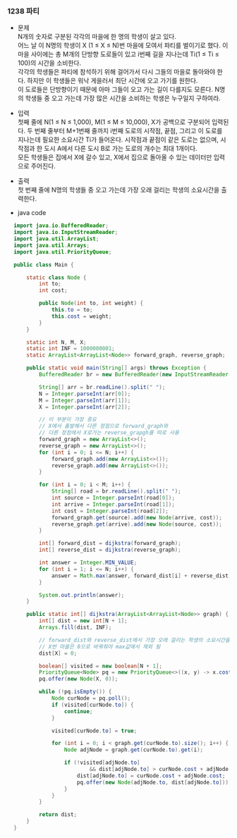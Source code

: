 ### 1238 파티
  - 문제    
  N개의 숫자로 구분된 각각의 마을에 한 명의 학생이 살고 있다.  
  어느 날 이 N명의 학생이 X (1 ≤ X ≤ N)번 마을에 모여서 파티를 벌이기로 했다. 이 마을 사이에는 총 M개의 단방향 도로들이 있고 i번째 길을 지나는데 Ti(1 ≤ Ti ≤ 100)의 시간을 소비한다.  
  각각의 학생들은 파티에 참석하기 위해 걸어가서 다시 그들의 마을로 돌아와야 한다. 하지만 이 학생들은 워낙 게을러서 최단 시간에 오고 가기를 원한다.  
  이 도로들은 단방향이기 때문에 아마 그들이 오고 가는 길이 다를지도 모른다. N명의 학생들 중 오고 가는데 가장 많은 시간을 소비하는 학생은 누구일지 구하여라.  

  - 입력  
  첫째 줄에 N(1 ≤ N ≤ 1,000), M(1 ≤ M ≤ 10,000), X가 공백으로 구분되어 입력된다. 두 번째 줄부터 M+1번째 줄까지 i번째 도로의 시작점, 끝점, 그리고 이 도로를 지나는데 필요한 소요시간 Ti가 들어온다. 시작점과 끝점이 같은 도로는 없으며, 시작점과 한 도시 A에서 다른 도시 B로 가는 도로의 개수는 최대 1개이다.  
  모든 학생들은 집에서 X에 갈수 있고, X에서 집으로 돌아올 수 있는 데이터만 입력으로 주어진다.

  - 출력  
  첫 번째 줄에 N명의 학생들 중 오고 가는데 가장 오래 걸리는 학생의 소요시간을 출력한다.
  
  - java code
  ```java
    import java.io.BufferedReader;
    import java.io.InputStreamReader;
    import java.util.ArrayList;
    import java.util.Arrays;
    import java.util.PriorityQueue;

    public class Main {

        static class Node {
            int to;
            int cost;

            public Node(int to, int weight) {
                this.to = to;
                this.cost = weight;
            }
        }

        static int N, M, X;
        static int INF = 1000000001;
        static ArrayList<ArrayList<Node>> forward_graph, reverse_graph;

        public static void main(String[] args) throws Exception {
            BufferedReader br = new BufferedReader(new InputStreamReader(System.in));

            String[] arr = br.readLine().split(" ");
            N = Integer.parseInt(arr[0]);
            M = Integer.parseInt(arr[1]);
            X = Integer.parseInt(arr[2]);

            // 이 부분이 가장 중요
            // X에서 출발해서 다른 정점으로 forward_graph와
            // 다른 정점에서 X로가는 reverse_grapgh를 따로 사용
            forward_graph = new ArrayList<>();
            reverse_graph = new ArrayList<>();
            for (int i = 0; i <= N; i++) {
                forward_graph.add(new ArrayList<>());
                reverse_graph.add(new ArrayList<>());
            }

            for (int i = 0; i < M; i++) {
                String[] road = br.readLine().split(" ");
                int source = Integer.parseInt(road[0]);
                int arrive = Integer.parseInt(road[1]);
                int cost = Integer.parseInt(road[2]);
                forward_graph.get(source).add(new Node(arrive, cost));
                reverse_graph.get(arrive).add(new Node(source, cost));
            }

            int[] forward_dist = dijkstra(forward_graph);
            int[] reverse_dist = dijkstra(reverse_graph);

            int answer = Integer.MIN_VALUE;
            for (int i = 1; i <= N; i++) {
                answer = Math.max(answer, forward_dist[i] + reverse_dist[i]);
            }

            System.out.println(answer);
        }

        public static int[] dijkstra(ArrayList<ArrayList<Node>> graph) {
            int[] dist = new int[N + 1];
            Arrays.fill(dist, INF);

            // forward_dist와 reverse_dist에서 가장 오래 걸리는 학생의 소요시간을 구할 때
            // X번 마을은 0으로 바꿔줘야 max값에서 제외 됨
            dist[X] = 0;

            boolean[] visited = new boolean[N + 1];
            PriorityQueue<Node> pq = new PriorityQueue<>((x, y) -> x.cost - y.cost);
            pq.offer(new Node(X, 0));

            while (!pq.isEmpty()) {
                Node curNode = pq.poll();
                if (visited[curNode.to]) {
                    continue;
                }

                visited[curNode.to] = true;

                for (int i = 0; i < graph.get(curNode.to).size(); i++) {
                    Node adjNode = graph.get(curNode.to).get(i);

                    if (!visited[adjNode.to]
                            && dist[adjNode.to] > curNode.cost + adjNode.cost) {
                        dist[adjNode.to] = curNode.cost + adjNode.cost;
                        pq.offer(new Node(adjNode.to, dist[adjNode.to]));
                    }
                }
            }

            return dist;
        }
    }
  ```
